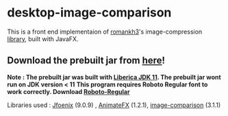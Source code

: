 # desktop-image-comparison
This is a front end implementaion of [romankh3]'s image-compression [library], built with JavaFX.
## Download the prebuilt jar from [here]!
**Note : The prebuilt jar was built with [Liberica JDK 11]. The prebuilt jar wont run on JDK version < 11**
**This program requires Roboto Regular font to work correctly. Download [Roboto-Regular]**

Libraries used : [Jfoenix] (9.0.9) , [AnimateFX] (1.2.1), [image-comparison] (3.1.1)

   [here]: <https://github.com/ladiesman6969/desktop-image-comparison/blob/master/out/artifacts/desktop_image_comparison_jar/desktop-image-comparison.jar>
   [image-comparison]: <https://github.com/romankh3/image-comparison>
   [romankh3]: <https://github.com/romankh3/>
   [library]: <https://github.com/romankh3/image-comparison>
   [Liberica JDK 11]: <https://bell-sw.com/pages/java-11.0.3/>
   [Roboto-Regular]: <https://github.com/ladiesman6969/desktop-image-comparison/raw/master/src/fonts/Roboto-Regular.ttf>
   [JFoenix]: <https://github.com/jfoenixadmin/JFoenix>
   [AnimateFX]: <https://github.com/Typhon0/AnimateFX>